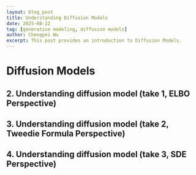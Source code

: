 ```yaml
---
layout: blog_post
title: Understanding Diffusion Models
date: 2025-08-22
tag: [generative modeling, diffusion models]
author: Chengpei Wu
excerpt: This post provides an introduction to Diffusion Models.
---
```


# Diffusion Models



## 2. Understanding diffusion model (take 1, ELBO Perspective)

## 3. Understanding diffusion model (take 2, Tweedie Formula Perspective)

## 4. Understanding diffusion model (take 3, SDE Perspective)
